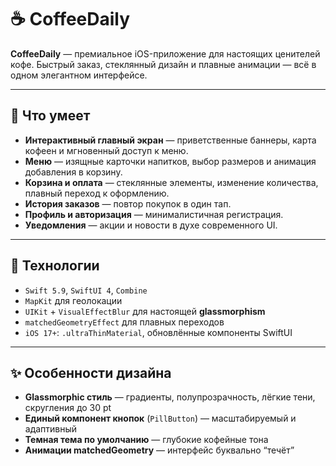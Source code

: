 # ☕️ CoffeeDaily

**CoffeeDaily** — премиальное iOS-приложение для настоящих ценителей кофе. Быстрый заказ, стеклянный дизайн и плавные анимации — всё в одном элегантном интерфейсе.

---

## 📱 Что умеет

- **Интерактивный главный экран** — приветственные баннеры, карта кофеен и мгновенный доступ к меню.  
- **Меню** — изящные карточки напитков, выбор размеров и анимация добавления в корзину.  
- **Корзина и оплата** — стеклянные элементы, изменение количества, плавный переход к оформлению.  
- **История заказов** — повтор покупок в один тап.  
- **Профиль и авторизация** — минималистичная регистрация.  
- **Уведомления** — акции и новости в духе современного UI.

---

## 🧪 Технологии

- `Swift 5.9`, `SwiftUI 4`, `Combine`  
- `MapKit` для геолокации  
- `UIKit` + `VisualEffectBlur` для настоящей **glassmorphism**  
- `matchedGeometryEffect` для плавных переходов  
- `iOS 17+`: `.ultraThinMaterial`, обновлённые компоненты SwiftUI  

---

## ✨ Особенности дизайна

- **Glassmorphic стиль** — градиенты, полупрозрачность, лёгкие тени, скругления до 30 pt  
- **Единый компонент кнопок** (`PillButton`) — масштабируемый и адаптивный  
- **Темная тема по умолчанию** — глубокие кофейные тона  
- **Анимации matchedGeometry** — интерфейс буквально “течёт”  
